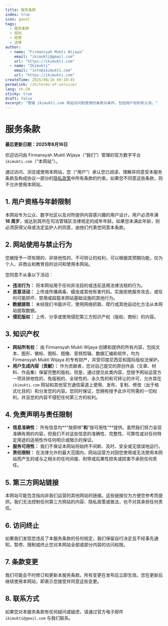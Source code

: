 ```yaml
---
title: 服务条款
index: true
icon: gavel
tags:
  - 服务条款
  - 规则
  - 政策
  - 法律
author:
  - name: "Firmansyah Mukti Wijaya"
    email: "ikimukti@gmail.com"
    url: "https://ikimukti.com"
  - name: "Ikimukti"
    email: "info@ikimukti.com"
    url: "https://ikimukti.com"
createTime: 2025/08/16 09:10:45
permalink: /zh/terms-of-service/
lang: zh-CN
sticky: true
draft: false
excerpt: "管辖 ikimukti.com 网站访问和使用的条款与条件，包括用户权利和义务。"
---
```


# 服务条款

**最后更新日期：2025年8月16日**

欢迎访问由 Firmansyah Mukti Wijaya（“我们”）管理的官方数字平台 `ikimukti.com`（“本网站”）。

通过访问、浏览或使用本网站，您（“用户”）承认您已阅读、理解并同意受本服务条款及构成协议一部分的[隐私政策](./yin-si-zheng-ce.md)中所有条款的约束。如果您不同意这些条款，则不允许使用本网站。

## 1. 用户资格与年龄限制
本网站专为公众、数字社区以及对所提供内容感兴趣的用户设计。用户必须年满 **18 周岁**，或达到其所在司法管辖区法律规定的成年年龄。如果您未满此年龄，则必须获得父母或法定监护人的同意，由他们代表您同意本条款。

## 2. 网站使用与禁止行为
您被授予一项有限的、非排他性的、不可转让的权利，可以根据其预期功能，仅为个人、非商业和教育目的访问和使用本网站。

您同意不从事以下活动：
- **违法行为：** 将本网站用于任何非法目的或违反适用法律法规的行为。
- **恶意活动：** 上传或传播病毒、蠕虫或其他有害代码。实施拒绝服务攻击，或任何可能损坏、禁用或超载本网站基础设施的其他行为。
- **数据提取：** 未经我们书面许可，使用网络抓取、爬行或其他自动化方法从本网站提取数据。
- **侵犯版权：** 上传、分享或使用侵犯第三方知识产权（版权、商标）的内容。

## 3. 知识产权
- **网站所有权：** 由 Firmansyah Mukti Wijaya 创建和提供的所有内容，包括文本、图形、徽标、图标、图像、音频剪辑、数据汇编和软件，均为 Firmansyah Mukti Wijaya 的专有财产，并受印度尼西亚和国际版权法保护。
- **用户生成内容（贡献）：** 作为贡献者，您对自己提交的原创作品（文章、材料、作品集）保留完整的版权。但是，通过提交此类内容，您授予网站运营方一项非排他性的、免版税的、全球性的、永久性的和可转让的许可，允许其在 `ikimukti.com` 网站和其他官方通信渠道上使用、发布、复制、修改（出于格式化目的）和分发您的内容。您同时保证，您拥有授予此许可所需的一切权利，并且您的内容不侵犯任何第三方的权利。

## 4. 免责声明与责任限制
- **信息准确性：** 所有信息均**“按原样”**和**“按可用性”**提供。虽然我们努力呈现准确有用的内容，但我们不对这些信息的准确性、完整性、可靠性或对任何特定用途的适用性作任何明示或暗示的保证。
- **服务可用性：** 我们不保证本网站将始终不间断、及时、安全或无错误地运行。
- **责任限制：** 在法律允许的最大范围内，网站运营方对因您使用或无法使用本网站而产生的或与之相关的任何间接、附带或后果性损失或损害不承担任何责任。

## 5. 第三方网站链接
本网站可能包含指向非我们运营的其他网站的链接。这些链接仅为方便您参考而提供。我们无法控制任何第三方网站的内容、隐私政策或做法，也不对其承担任何责任。

## 6. 访问终止
如果我们发现您违反了本服务条款的任何规定，我们保留自行决定且不经事先通知，暂停、限制或终止您对本网站全部或部分内容的访问权限。

## 7. 条款变更
我们可能会不时修订和更新本服务条款。所有变更在发布后立即生效。您在更新后继续使用本网站，即表示您接受并同意这些变更。

## 8. 联系方式
如果您对本服务条款有任何疑问或疑虑，请通过官方电子邮件 `ikimukti@gmail.com` 与我们联系。